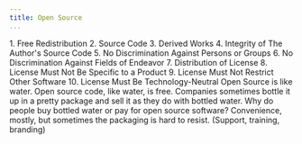 ```yaml
---
title: Open Source
...
```


<Definition source="Open Source Foundation" href="http://opensource.org/osd">
1. Free Redistribution
2. Source Code
3. Derived Works
4. Integrity of The Author's Source Code
5. No Discrimination Against Persons or Groups
6. No Discrimination Against Fields of Endeavor
7. Distribution of License
8. License Must Not Be Specific to a Product
9. License Must Not Restrict Other Software
10. License Must Be Technology-Neutral
</Definition>

<Metaphor id="water">
  <M4Title>Open Source is like water.</M4Title>
  Open source code, like water, is free. Companies sometimes bottle it up in a pretty package and sell it as they do with bottled water. Why do people buy bottled water or pay for open source software? Convenience, mostly, but sometimes the packaging is hard to resist. (Support, training, branding)
  <M4Author handle="brianleroux" href="http://www.github.com/brianleroux" />
</Metaphor>
